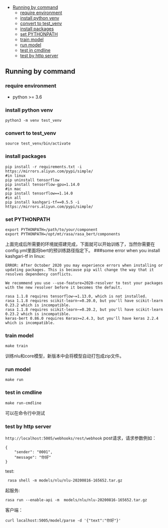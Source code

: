 
- [Running by command](#running-by-command)    
    - [require environment](#require-environment)    
    - [install python venv](#install-python-venv)   
    - [convert to test_venv](#convert-to-test_venv)   
    - [install packages](#install-packages)    
    - [set PYTHONPATH](#set-pythonpath)    
    - [train model](#train-model)    
    - [run model](#run-model)    
    - [test in cmdline](#test-in-cmdline)    
    - [test by http server](#test-by-http-server)    

## Running by command
### require environment
 - python >= 3.6

### install python venv
```
python3 -m venv test_venv
```

### convert to test_venv
```
source test_venv/bin/activate
```

### install packages
```
pip install -r requirements.txt -i https://mirrors.aliyun.com/pypi/simple/
#in linux
pip uninstall tensorflow
pip install tensorflow-gpu=1.14.0
#in mac
pip install tensorflow==1.14.0
#in all
pip install kashgari-tf==0.5.5 -i https://mirrors.aliyun.com/pypi/simple/
```

### set PYTHONPATH
```
export PYTHONPATH=/path/to/your/component
export PYTHONPATH=/opt/mt/rasa/rasa_bert/components
```
上面完成后所需要的环境就搭建完成，下面就可以开始训练了，当然你需要在config.yml里面将bert的预训练路径指定下。
###some error when you install kashgari-tf in linux:
```
ERROR: After October 2020 you may experience errors when installing or updating packages. This is because pip will change the way that it resolves dependency conflicts.

We recommend you use --use-feature=2020-resolver to test your packages with the new resolver before it becomes the default.

rasa 1.1.8 requires tensorflow~=1.13.0, which is not installed.
rasa 1.1.8 requires scikit-learn~=0.20.0, but you'll have scikit-learn 0.23.2 which is incompatible.
rasa 1.1.8 requires scikit-learn~=0.20.2, but you'll have scikit-learn 0.23.2 which is incompatible.
keras-bert 0.86.0 requires Keras>=2.4.3, but you'll have keras 2.2.4 which is incompatible.
```

### train model
```
make train
```
训练nlu和core模型，新版本中会将模型自动打包成zip文件。

### run model
```
make run
```

### test in cmdline
```
make run-cmdline
```
可以在命令行中测试

### test by http server
`http://localhost:5005/webhooks/rest/webhook` post请求，请求参数例如：
```
{
    "sender": "0001",
    "message": "你好"
}
```

test:
```
 rasa shell -m models/nlu/nlu-20200816-165652.tar.gz
```

起服务:
```
rasa run --enable-api -m  models/nlu/nlu-20200816-165652.tar.gz
```
客户端：
```
curl localhost:5005/model/parse -d '{"text":"你好"}'
```

